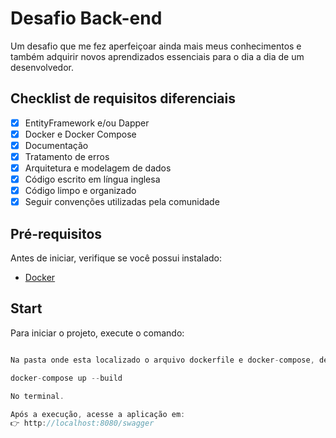# Desafio Back-end

Um desafio que me fez aperfeiçoar ainda mais meus conhecimentos e também adquirir novos aprendizados essenciais para o dia a dia de um desenvolvedor.

## Checklist de requisitos diferenciais

- [x] EntityFramework e/ou Dapper  
- [x] Docker e Docker Compose  
- [x] Documentação  
- [x] Tratamento de erros  
- [x] Arquitetura e modelagem de dados  
- [x] Código escrito em língua inglesa  
- [x] Código limpo e organizado  
- [x] Seguir convenções utilizadas pela comunidade  

## Pré-requisitos

Antes de iniciar, verifique se você possui instalado:

- [Docker](https://www.docker.com/)  

## Start

Para iniciar o projeto, execute o comando:

```javascript

Na pasta onde esta localizado o arquivo dockerfile e docker-compose, de um:

docker-compose up --build

No terminal.

Após a execução, acesse a aplicação em:
👉 http://localhost:8080/swagger

